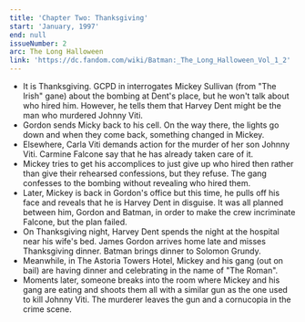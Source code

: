 ```yaml
---
title: 'Chapter Two: Thanksgiving'
start: 'January, 1997'
end: null
issueNumber: 2
arc: The Long Halloween
link: 'https://dc.fandom.com/wiki/Batman:_The_Long_Halloween_Vol_1_2'
---
```


- It is Thanksgiving. GCPD in interrogates Mickey Sullivan (from "The Irish" gane) about the bombing at Dent's place, but he won't talk about who hired him. However, he tells them that Harvey Dent might be the man who murdered Johnny Viti.
- Gordon sends Micky back to his cell. On the way there, the lights go down and when they come back, something changed in Mickey.
- Elsewhere, Carla Viti demands action for the murder of her son Johnny Viti. Carmine Falcone say that he has already taken care of it.
- Mickey tries to get his accomplices to just give up who hired then rather than give their rehearsed confessions, but they refuse. The gang confesses to the bombing without revealing who hired them.
- Later, Mickey is back in Gordon's office but this time, he pulls off his face and reveals that he is Harvey Dent in disguise. It was all planned between him, Gordon and Batman, in order to make the crew incriminate Falcone, but the plan failed.
- On Thanksgiving night, Harvey Dent spends the night at the hospital near his wife's bed. James Gordon arrives home late and misses Thanksgiving dinner. Batman brings dinner to Solomon Grundy.
- Meanwhile, in The Astoria Towers Hotel, Mickey and his gang (out on bail) are having dinner and celebrating in the name of "The Roman".
- Moments later, someone breaks into the room where Mickey and his gang are eating and shoots them all with a similar gun as the one used to kill Johnny Viti. The murderer leaves the gun and a cornucopia in the crime scene.
